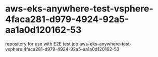 # aws-eks-anywhere-test-vsphere-4faca281-d979-4924-92a5-aa1a0d120162-53
repository for use with E2E test job aws-eks-anywhere-test-vsphere:4faca281-d979-4924-92a5-aa1a0d120162-53
